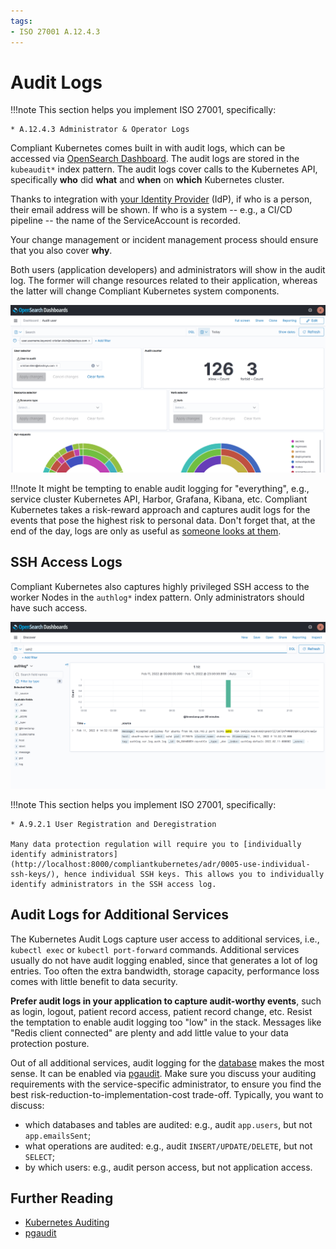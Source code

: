 ```yaml
---
tags:
- ISO 27001 A.12.4.3
---
```

# Audit Logs

!!!note
    This section helps you implement ISO 27001, specifically:

    * A.12.4.3 Administrator & Operator Logs

Compliant Kubernetes comes built in with audit logs, which can be accessed via [OpenSearch Dashboard](/compliantkubernetes/user-guide/logs).
The audit logs are stored in the `kubeaudit*` index pattern.
The audit logs cover calls to the Kubernetes API, specifically **who** did **what** and **when** on **which** Kubernetes cluster.

Thanks to integration with [your Identity Provider](/compliantkubernetes/user-guide/kubernetes-api/#authentication-and-access-control-in-compliant-kubernetes) (IdP), if who is a person, their email address will be shown. If who is a system -- e.g., a CI/CD pipeline -- the name of the ServiceAccount is recorded.

Your change management or incident management process should ensure that you also cover **why**.

Both users (application developers) and administrators will show in the audit log. The former will change resources related to their application, whereas the latter will change Compliant Kubernetes system components.

![Example of Audit Logs](img/audit-logs.png)

!!!note
    It might be tempting to enable audit logging for "everything", e.g., service cluster Kubernetes API, Harbor, Grafana, Kibana, etc. Compliant Kubernetes takes a risk-reward approach and captures audit logs for the events that pose the highest risk to personal data. Don't forget that, at the end of the day, logs are only as useful as [someone looks at them](./log-review).

## SSH Access Logs

Compliant Kubernetes also captures highly privileged SSH access to the worker Nodes in the `authlog*` index pattern. Only administrators should have such access.

![Example of SSH Access Logs](img/authlog.png)

!!!note
    This section helps you implement ISO 27001, specifically:

    * A.9.2.1 User Registration and Deregistration

    Many data protection regulation will require you to [individually identify administrators](http://localhost:8000/compliantkubernetes/adr/0005-use-individual-ssh-keys/), hence individual SSH keys. This allows you to individually identify administrators in the SSH access log.

## Audit Logs for Additional Services

The Kubernetes Audit Logs capture user access to additional services, i.e., `kubectl exec` or `kubectl port-forward` commands. Additional services usually do not have audit logging enabled, since that generates a lot of log entries. Too often the extra bandwidth, storage capacity, performance loss comes with little benefit to data security.

**Prefer audit logs in your application to capture audit-worthy events**, such as login, logout, patient record access, patient record change, etc. Resist the temptation to enable audit logging too "low" in the stack. Messages like "Redis client connected" are plenty and add little value to your data protection posture.

Out of all additional services, audit logging for the [database](/compliantkubernetes/user-guide/additional-services/postgresql) makes the most sense. It can be enabled via [pgaudit](https://github.com/pgaudit/pgaudit/blob/master/README.md). Make sure you discuss your auditing requirements with the service-specific administrator, to ensure you find the best risk-reduction-to-implementation-cost trade-off. Typically, you want to discuss:

- which databases and tables are audited: e.g., audit `app.users`, but not `app.emailsSent`;
- what operations are audited: e.g., audit `INSERT/UPDATE/DELETE`, but not `SELECT`;
- by which users: e.g., audit person access, but not application access.

## Further Reading

* [Kubernetes Auditing](https://kubernetes.io/docs/tasks/debug-application-cluster/audit/)
* [pgaudit](https://www.pgaudit.org/)

